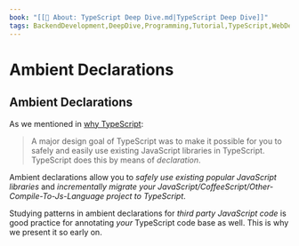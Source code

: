 ```yaml
---
book: "[[📓 About꞉ TypeScript Deep Dive.md|TypeScript Deep Dive]]"
tags: BackendDevelopment,DeepDive,Programming,Tutorial,TypeScript,WebDevelopment
---
```


# Ambient Declarations

## Ambient Declarations

As we mentioned in [why TypeScript](Why%20TypeScript.md):

> A major design goal of TypeScript was to make it possible for you to safely and easily use existing JavaScript libraries in TypeScript. TypeScript does this by means of _declaration_.

Ambient declarations allow you to _safely use existing popular JavaScript libraries_ and _incrementally migrate your JavaScript/CoffeeScript/Other-Compile-To-Js-Language project to TypeScript_.

Studying patterns in ambient declarations for _third party JavaScript code_ is good practice for annotating _your_ TypeScript code base as well. This is why we present it so early on.